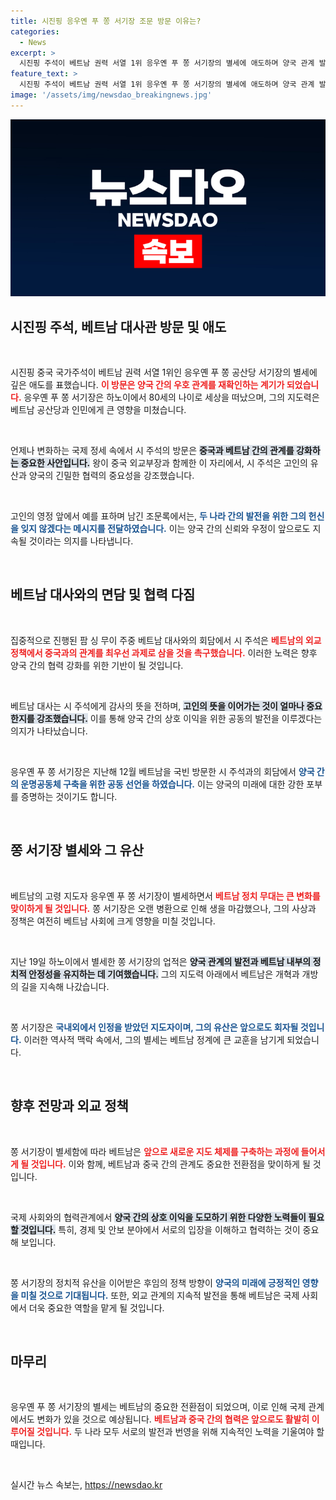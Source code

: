 ```yaml
---
title: 시진핑 응우옌 푸 쫑 서기장 조문 방문 이유는?
categories:
  - News
excerpt: >
  시진핑 주석이 베트남 권력 서열 1위 응우옌 푸 쫑 서기장의 별세에 애도하며 양국 관계 발전에 대한 고인의 기여를 강조했습니다. 쫑 서기장은 80세를 일기로 별세했으며, 그의 뜻을 이어가겠다는 베트남의 의지를 확인했습니다.
feature_text: >
  시진핑 주석이 베트남 권력 서열 1위 응우옌 푸 쫑 서기장의 별세에 애도하며 양국 관계 발전에 대한 고인의 기여를 강조했습니다. 쫑 서기장은 80세를 일기로 별세했으며, 그의 뜻을 이어가겠다는 베트남의 의지를 확인했습니다.
image: '/assets/img/newsdao_breakingnews.jpg'
---
```


<p><img src="/assets/img/newsdao_breakingnews.jpg" alt="bookingtag 속보" /></p>

<h2 data-ke-size="size26">시진핑 주석, 베트남 대사관 방문 및 애도</h2>

<p data-ke-size="size16">&nbsp;</p>

<p>시진핑 중국 국가주석이 베트남 권력 서열 1위인 응우옌 푸 쫑 공산당 서기장의 별세에 깊은 애도를 표했습니다. <b><span style="color: #ee2323;">이 방문은 양국 간의 우호 관계를 재확인하는 계기가 되었습니다.</span></b> 응우옌 푸 쫑 서기장은 하노이에서 80세의 나이로 세상을 떠났으며, 그의 지도력은 베트남 공산당과 인민에게 큰 영향을 미쳤습니다.</p>

<p data-ke-size="size16">&nbsp;</p>

<p>언제나 변화하는 국제 정세 속에서 시 주석의 방문은 <b><span style="background-color: #21538527;">중국과 베트남 간의 관계를 강화하는 중요한 사안입니다.</span></b> 왕이 중국 외교부장과 함께한 이 자리에서, 시 주석은 고인의 유산과 양국의 긴밀한 협력의 중요성을 강조했습니다. </p>

<p data-ke-size="size16">&nbsp;</p>

<p>고인의 영정 앞에서 예를 표하며 남긴 조문록에서는, <b><span style="color: #1a5490;">두 나라 간의 발전을 위한 그의 헌신을 잊지 않겠다는 메시지를 전달하였습니다.</span></b> 이는 양국 간의 신뢰와 우정이 앞으로도 지속될 것이라는 의지를 나타냅니다.</p>

<p data-ke-size="size16">&nbsp;</p>

<h2 data-ke-size="size26">베트남 대사와의 면담 및 협력 다짐</h2>

<p data-ke-size="size16">&nbsp;</p>

<p>집중적으로 진행된 팜 싱 무이 주중 베트남 대사와의 회담에서 시 주석은 <b><span style="color: #ee2323;">베트남의 외교정책에서 중국과의 관계를 최우선 과제로 삼을 것을 촉구했습니다.</span></b> 이러한 노력은 향후 양국 간의 협력 강화를 위한 기반이 될 것입니다.</p>

<p data-ke-size="size16">&nbsp;</p>

<p>베트남 대사는 시 주석에게 감사의 뜻을 전하며, <b><span style="background-color: #21538527;">고인의 뜻을 이어가는 것이 얼마나 중요한지를 강조했습니다.</span></b> 이를 통해 양국 간의 상호 이익을 위한 공동의 발전을 이루겠다는 의지가 나타났습니다.</p>

<p data-ke-size="size16">&nbsp;</p>

<p>응우옌 푸 쫑 서기장은 지난해 12월 베트남을 국빈 방문한 시 주석과의 회담에서 <b><span style="color: #1a5490;">양국 간의 운명공동체 구축을 위한 공동 선언을 하였습니다.</span></b> 이는 양국의 미래에 대한 강한 포부를 증명하는 것이기도 합니다.</p>

<p data-ke-size="size16">&nbsp;</p>

<h2 data-ke-size="size26">쫑 서기장 별세와 그 유산</h2>

<p data-ke-size="size16">&nbsp;</p>

<p>베트남의 고령 지도자 응우옌 푸 쫑 서기장이 별세하면서 <b><span style="color: #ee2323;">베트남 정치 무대는 큰 변화를 맞이하게 될 것입니다.</span></b> 쫑 서기장은 오랜 병환으로 인해 생을 마감했으나, 그의 사상과 정책은 여전히 베트남 사회에 크게 영향을 미칠 것입니다.</p>

<p data-ke-size="size16">&nbsp;</p>

<p>지난 19일 하노이에서 별세한 쫑 서기장의 업적은 <b><span style="background-color: #21538527;">양국 관계의 발전과 베트남 내부의 정치적 안정성을 유지하는 데 기여했습니다.</span></b> 그의 지도력 아래에서 베트남은 개혁과 개방의 길을 지속해 나갔습니다.</p>

<p data-ke-size="size16">&nbsp;</p>

<p>쫑 서기장은 <b><span style="color: #1a5490;">국내외에서 인정을 받았던 지도자이며, 그의 유산은 앞으로도 회자될 것입니다.</span></b> 이러한 역사적 맥락 속에서, 그의 별세는 베트남 정계에 큰 교훈을 남기게 되었습니다.</p>

<p data-ke-size="size16">&nbsp;</p>

<h2 data-ke-size="size26">향후 전망과 외교 정책</h2>

<p data-ke-size="size16">&nbsp;</p>

<p>쫑 서기장이 별세함에 따라 베트남은 <b><span style="color: #ee2323;">앞으로 새로운 지도 체제를 구축하는 과정에 들어서게 될 것입니다.</span></b> 이와 함께, 베트남과 중국 간의 관계도 중요한 전환점을 맞이하게 될 것입니다.</p>

<p data-ke-size="size16">&nbsp;</p>

<p>국제 사회와의 협력관계에서 <b><span style="background-color: #21538527;">양국 간의 상호 이익을 도모하기 위한 다양한 노력들이 필요할 것입니다.</span></b> 특히, 경제 및 안보 분야에서 서로의 입장을 이해하고 협력하는 것이 중요해 보입니다.</p>

<p data-ke-size="size16">&nbsp;</p>

<p>쫑 서기장의 정치적 유산을 이어받은 후임의 정책 방향이 <b><span style="color: #1a5490;">양국의 미래에 긍정적인 영향을 미칠 것으로 기대됩니다.</span></b> 또한, 외교 관계의 지속적 발전을 통해 베트남은 국제 사회에서 더욱 중요한 역할을 맡게 될 것입니다.</p>

<p data-ke-size="size16">&nbsp;</p>

<h2 data-ke-size="size26">마무리</h2>

<p data-ke-size="size16">&nbsp;</p>

<p>응우옌 푸 쫑 서기장의 별세는 베트남의 중요한 전환점이 되었으며, 이로 인해 국제 관계에서도 변화가 있을 것으로 예상됩니다. <b><span style="color: #ee2323;">베트남과 중국 간의 협력은 앞으로도 활발히 이루어질 것입니다.</span></b> 두 나라 모두 서로의 발전과 번영을 위해 지속적인 노력을 기울여야 할 때입니다.</p>

<p data-ke-size="size16">&nbsp;</p>
실시간 뉴스 속보는, <a href="https://newsdao.kr" rel="dofollow">https://newsdao.kr</a>


